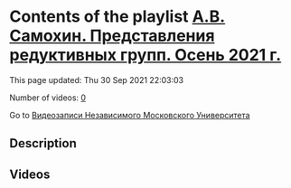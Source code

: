 # Contents of the playlist [А.В. Самохин. Представления редуктивных групп. Осень 2021 г.](https://www.youtube.com/playlist?list=PLp9ABVh6_x4EHRhoW33nkPYjbLmsQ5wRf)

This page updated: Thu 30 Sep 2021 22:03:03

Number of videos: [0](#videos)

Go to [Видеозаписи Независимого Московского Университета](../README.md)

## Description



## Videos

